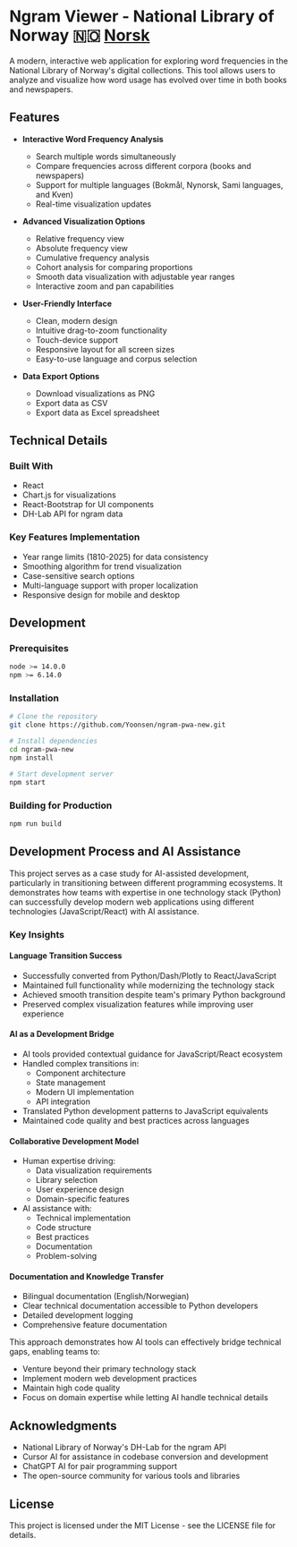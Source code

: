 # Ngram Viewer - National Library of Norway 🇳🇴 [Norsk](README.no.md)

A modern, interactive web application for exploring word frequencies in the National Library of Norway's digital collections. This tool allows users to analyze and visualize how word usage has evolved over time in both books and newspapers.

## Features

- **Interactive Word Frequency Analysis**
  - Search multiple words simultaneously
  - Compare frequencies across different corpora (books and newspapers)
  - Support for multiple languages (Bokmål, Nynorsk, Sami languages, and Kven)
  - Real-time visualization updates

- **Advanced Visualization Options**
  - Relative frequency view
  - Absolute frequency view
  - Cumulative frequency analysis
  - Cohort analysis for comparing proportions
  - Smooth data visualization with adjustable year ranges
  - Interactive zoom and pan capabilities

- **User-Friendly Interface**
  - Clean, modern design
  - Intuitive drag-to-zoom functionality
  - Touch-device support
  - Responsive layout for all screen sizes
  - Easy-to-use language and corpus selection

- **Data Export Options**
  - Download visualizations as PNG
  - Export data as CSV
  - Export data as Excel spreadsheet

## Technical Details

### Built With
- React
- Chart.js for visualizations
- React-Bootstrap for UI components
- DH-Lab API for ngram data

### Key Features Implementation
- Year range limits (1810-2025) for data consistency
- Smoothing algorithm for trend visualization
- Case-sensitive search options
- Multi-language support with proper localization
- Responsive design for mobile and desktop

## Development

### Prerequisites
```bash
node >= 14.0.0
npm >= 6.14.0
```

### Installation
```bash
# Clone the repository
git clone https://github.com/Yoonsen/ngram-pwa-new.git

# Install dependencies
cd ngram-pwa-new
npm install

# Start development server
npm start
```

### Building for Production
```bash
npm run build
```

## Development Process and AI Assistance

This project serves as a case study for AI-assisted development, particularly in transitioning between different programming ecosystems. It demonstrates how teams with expertise in one technology stack (Python) can successfully develop modern web applications using different technologies (JavaScript/React) with AI assistance.

### Key Insights

#### Language Transition Success
- Successfully converted from Python/Dash/Plotly to React/JavaScript
- Maintained full functionality while modernizing the technology stack
- Achieved smooth transition despite team's primary Python background
- Preserved complex visualization features while improving user experience

#### AI as a Development Bridge
- AI tools provided contextual guidance for JavaScript/React ecosystem
- Handled complex transitions in:
  - Component architecture
  - State management
  - Modern UI implementation
  - API integration
- Translated Python development patterns to JavaScript equivalents
- Maintained code quality and best practices across languages

#### Collaborative Development Model
- Human expertise driving:
  - Data visualization requirements
  - Library selection
  - User experience design
  - Domain-specific features
- AI assistance with:
  - Technical implementation
  - Code structure
  - Best practices
  - Documentation
  - Problem-solving

#### Documentation and Knowledge Transfer
- Bilingual documentation (English/Norwegian)
- Clear technical documentation accessible to Python developers
- Detailed development logging
- Comprehensive feature documentation

This approach demonstrates how AI tools can effectively bridge technical gaps, enabling teams to:
- Venture beyond their primary technology stack
- Implement modern web development practices
- Maintain high code quality
- Focus on domain expertise while letting AI handle technical details

## Acknowledgments

- National Library of Norway's DH-Lab for the ngram API
- Cursor AI for assistance in codebase conversion and development
- ChatGPT AI for pair programming support
- The open-source community for various tools and libraries

## License

This project is licensed under the MIT License - see the LICENSE file for details. 
